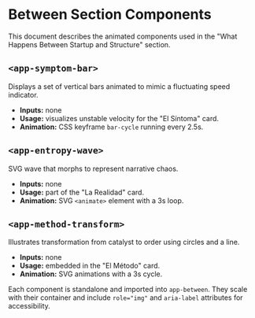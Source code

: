# Between Section Components

This document describes the animated components used in the "What Happens Between Startup and Structure" section.

## `<app-symptom-bar>`

Displays a set of vertical bars animated to mimic a fluctuating speed indicator.

- **Inputs:** none
- **Usage:** visualizes unstable velocity for the "El Síntoma" card.
- **Animation:** CSS keyframe `bar-cycle` running every 2.5s.

## `<app-entropy-wave>`

SVG wave that morphs to represent narrative chaos.

- **Inputs:** none
- **Usage:** part of the "La Realidad" card.
- **Animation:** SVG `<animate>` element with a 3s loop.

## `<app-method-transform>`

Illustrates transformation from catalyst to order using circles and a line.

- **Inputs:** none
- **Usage:** embedded in the "El Método" card.
- **Animation:** SVG animations with a 3s cycle.

Each component is standalone and imported into `app-between`. They scale with their container and include `role="img"` and `aria-label` attributes for accessibility.

